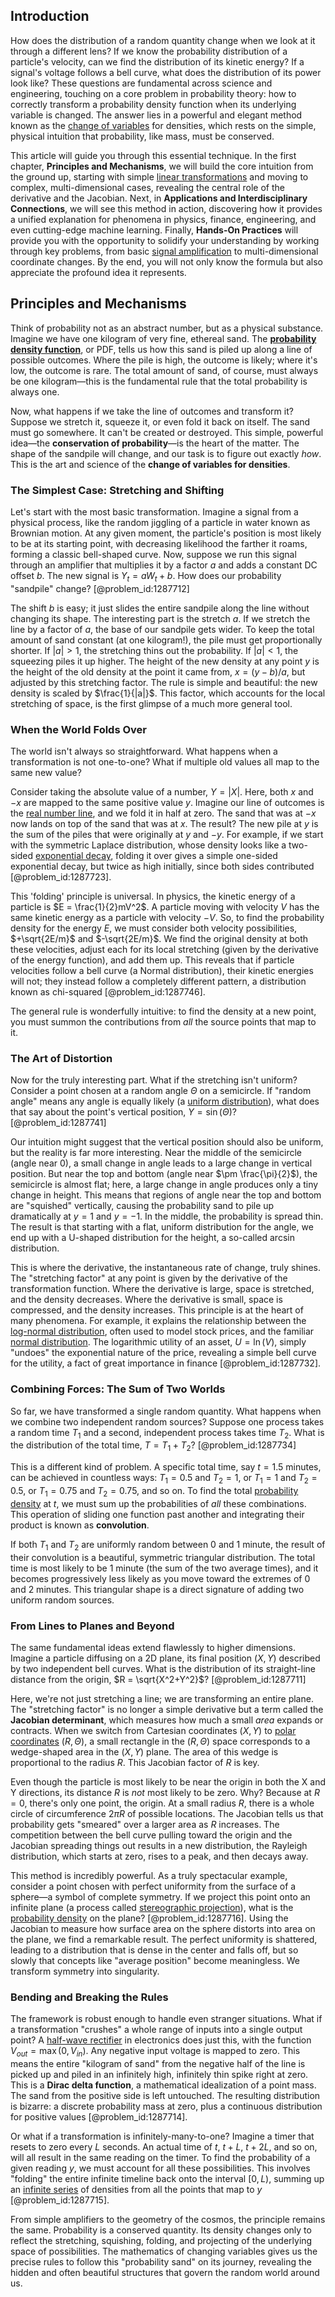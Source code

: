 ## Introduction
How does the distribution of a random quantity change when we look at it through a different lens? If we know the probability distribution of a particle's velocity, can we find the distribution of its kinetic energy? If a signal's voltage follows a bell curve, what does the distribution of its power look like? These questions are fundamental across science and engineering, touching on a core problem in probability theory: how to correctly transform a probability density function when its underlying variable is changed. The answer lies in a powerful and elegant method known as the [change of variables](@article_id:140892) for densities, which rests on the simple, physical intuition that probability, like mass, must be conserved.

This article will guide you through this essential technique. In the first chapter, **Principles and Mechanisms**, we will build the core intuition from the ground up, starting with simple [linear transformations](@article_id:148639) and moving to complex, multi-dimensional cases, revealing the central role of the derivative and the Jacobian. Next, in **Applications and Interdisciplinary Connections**, we will see this method in action, discovering how it provides a unified explanation for phenomena in physics, finance, engineering, and even cutting-edge machine learning. Finally, **Hands-On Practices** will provide you with the opportunity to solidify your understanding by working through key problems, from basic [signal amplification](@article_id:146044) to multi-dimensional coordinate changes. By the end, you will not only know the formula but also appreciate the profound idea it represents.

## Principles and Mechanisms

Think of probability not as an abstract number, but as a physical substance. Imagine we have one kilogram of very fine, ethereal sand. The **[probability density function](@article_id:140116)**, or PDF, tells us how this sand is piled up along a line of possible outcomes. Where the pile is high, the outcome is likely; where it's low, the outcome is rare. The total amount of sand, of course, must always be one kilogram—this is the fundamental rule that the total probability is always one.

Now, what happens if we take the line of outcomes and transform it? Suppose we stretch it, squeeze it, or even fold it back on itself. The sand must go somewhere. It can't be created or destroyed. This simple, powerful idea—the **conservation of probability**—is the heart of the matter. The shape of the sandpile will change, and our task is to figure out exactly *how*. This is the art and science of the **change of variables for densities**.

### The Simplest Case: Stretching and Shifting

Let's start with the most basic transformation. Imagine a signal from a physical process, like the random jiggling of a particle in water known as Brownian motion. At any given moment, the particle's position is most likely to be at its starting point, with decreasing likelihood the farther it roams, forming a classic bell-shaped curve. Now, suppose we run this signal through an amplifier that multiplies it by a factor $a$ and adds a constant DC offset $b$. The new signal is $Y_t = aW_t + b$. How does our probability "sandpile" change? [@problem_id:1287712]

The shift $b$ is easy; it just slides the entire sandpile along the line without changing its shape. The interesting part is the stretch $a$. If we stretch the line by a factor of $a$, the base of our sandpile gets wider. To keep the total amount of sand constant (at one kilogram!), the pile must get proportionally shorter. If $|a| \gt 1$, the stretching thins out the probability. If $|a| \lt 1$, the squeezing piles it up higher. The height of the new density at any point $y$ is the height of the old density at the point it came from, $x = (y-b)/a$, but adjusted by this stretching factor. The rule is simple and beautiful: the new density is scaled by $\frac{1}{|a|}$. This factor, which accounts for the local stretching of space, is the first glimpse of a much more general tool.

### When the World Folds Over

The world isn't always so straightforward. What happens when a transformation is not one-to-one? What if multiple old values all map to the same new value?

Consider taking the absolute value of a number, $Y = |X|$. Here, both $x$ and $-x$ are mapped to the same positive value $y$. Imagine our line of outcomes is the [real number line](@article_id:146792), and we fold it in half at zero. The sand that was at $-x$ now lands on top of the sand that was at $x$. The result? The new pile at $y$ is the sum of the piles that were originally at $y$ and $-y$. For example, if we start with the symmetric Laplace distribution, whose density looks like a two-sided [exponential decay](@article_id:136268), folding it over gives a simple one-sided exponential decay, but twice as high initially, since both sides contributed [@problem_id:1287723].

This 'folding' principle is universal. In physics, the kinetic energy of a particle is $E = \frac{1}{2}mV^2$. A particle moving with velocity $V$ has the same kinetic energy as a particle with velocity $-V$. So, to find the probability density for the energy $E$, we must consider both velocity possibilities, $+\sqrt{2E/m}$ and $-\sqrt{2E/m}$. We find the original density at both these velocities, adjust each for its local stretching (given by the derivative of the energy function), and add them up. This reveals that if particle velocities follow a bell curve (a Normal distribution), their kinetic energies will not; they instead follow a completely different pattern, a distribution known as chi-squared [@problem_id:1287746].

The general rule is wonderfully intuitive: to find the density at a new point, you must summon the contributions from *all* the source points that map to it.

### The Art of Distortion

Now for the truly interesting part. What if the stretching isn't uniform? Consider a point chosen at a random angle $\Theta$ on a semicircle. If "random angle" means any angle is equally likely (a [uniform distribution](@article_id:261240)), what does that say about the point's vertical position, $Y = \sin(\Theta)$? [@problem_id:1287741]

Our intuition might suggest that the vertical position should also be uniform, but the reality is far more interesting. Near the middle of the semicircle (angle near $0$), a small change in angle leads to a large change in vertical position. But near the top and bottom (angle near $\pm \frac{\pi}{2}$), the semicircle is almost flat; here, a large change in angle produces only a tiny change in height. This means that regions of angle near the top and bottom are "squished" vertically, causing the probability sand to pile up dramatically at $y=1$ and $y=-1$. In the middle, the probability is spread thin. The result is that starting with a flat, uniform distribution for the angle, we end up with a U-shaped distribution for the height, a so-called arcsin distribution.

This is where the derivative, the instantaneous rate of change, truly shines. The "stretching factor" at any point is given by the derivative of the transformation function. Where the derivative is large, space is stretched, and the density decreases. Where the derivative is small, space is compressed, and the density increases. This principle is at the heart of many phenomena. For example, it explains the relationship between the [log-normal distribution](@article_id:138595), often used to model stock prices, and the familiar [normal distribution](@article_id:136983). The logarithmic utility of an asset, $U = \ln(V)$, simply "undoes" the exponential nature of the price, revealing a simple bell curve for the utility, a fact of great importance in finance [@problem_id:1287732].

### Combining Forces: The Sum of Two Worlds

So far, we have transformed a single random quantity. What happens when we combine two independent random sources? Suppose one process takes a random time $T_1$ and a second, independent process takes time $T_2$. What is the distribution of the total time, $T = T_1 + T_2$? [@problem_id:1287734]

This is a different kind of problem. A specific total time, say $t=1.5$ minutes, can be achieved in countless ways: $T_1=0.5$ and $T_2=1$, or $T_1=1$ and $T_2=0.5$, or $T_1=0.75$ and $T_2=0.75$, and so on. To find the total [probability density](@article_id:143372) at $t$, we must sum up the probabilities of *all* these combinations. This operation of sliding one function past another and integrating their product is known as **convolution**.

If both $T_1$ and $T_2$ are uniformly random between 0 and 1 minute, the result of their convolution is a beautiful, symmetric triangular distribution. The total time is most likely to be 1 minute (the sum of the two average times), and it becomes progressively less likely as you move toward the extremes of 0 and 2 minutes. This triangular shape is a direct signature of adding two uniform random sources.

### From Lines to Planes and Beyond

The same fundamental ideas extend flawlessly to higher dimensions. Imagine a particle diffusing on a 2D plane, its final position $(X, Y)$ described by two independent bell curves. What is the distribution of its straight-line distance from the origin, $R = \sqrt{X^2+Y^2}$? [@problem_id:1287711]

Here, we're not just stretching a line; we are transforming an entire plane. The "stretching factor" is no longer a simple derivative but a term called the **Jacobian determinant**, which measures how much a small *area* expands or contracts. When we switch from Cartesian coordinates $(X,Y)$ to [polar coordinates](@article_id:158931) $(R, \Theta)$, a small rectangle in the $(R, \Theta)$ space corresponds to a wedge-shaped area in the $(X,Y)$ plane. The area of this wedge is proportional to the radius $R$. This Jacobian factor of $R$ is key.

Even though the particle is most likely to be near the origin in both the X and Y directions, its distance $R$ is *not* most likely to be zero. Why? Because at $R=0$, there's only one point, the origin. At a small radius $R$, there is a whole circle of circumference $2\pi R$ of possible locations. The Jacobian tells us that probability gets "smeared" over a larger area as $R$ increases. The competition between the bell curve pulling toward the origin and the Jacobian spreading things out results in a new distribution, the Rayleigh distribution, which starts at zero, rises to a peak, and then decays away.

This method is incredibly powerful. As a truly spectacular example, consider a point chosen with perfect uniformity from the surface of a sphere—a symbol of complete symmetry. If we project this point onto an infinite plane (a process called [stereographic projection](@article_id:141884)), what is the [probability density](@article_id:143372) on the plane? [@problem_id:1287716]. Using the Jacobian to measure how surface area on the sphere distorts into area on the plane, we find a remarkable result. The perfect uniformity is shattered, leading to a distribution that is dense in the center and falls off, but so slowly that concepts like "average position" become meaningless. We transform symmetry into singularity.

### Bending and Breaking the Rules

The framework is robust enough to handle even stranger situations. What if a transformation "crushes" a whole range of inputs into a single output point? A [half-wave rectifier](@article_id:268604) in electronics does just this, with the function $V_{out} = \max(0, V_{in})$. Any negative input voltage is mapped to zero. This means the entire "kilogram of sand" from the negative half of the line is picked up and piled in an infinitely high, infinitely thin spike right at zero. This is a **Dirac delta function**, a mathematical idealization of a point mass. The sand from the positive side is left untouched. The resulting distribution is bizarre: a discrete probability mass at zero, plus a continuous distribution for positive values [@problem_id:1287714].

Or what if a transformation is infinitely-many-to-one? Imagine a timer that resets to zero every $L$ seconds. An actual time of $t$, $t+L$, $t+2L$, and so on, will all result in the same reading on the timer. To find the probability of a given reading $y$, we must account for all these possibilities. This involves "folding" the entire infinite timeline back onto the interval $[0, L)$, summing up an [infinite series](@article_id:142872) of densities from all the points that map to $y$ [@problem_id:1287715].

From simple amplifiers to the geometry of the cosmos, the principle remains the same. Probability is a conserved quantity. Its density changes only to reflect the stretching, squishing, folding, and projecting of the underlying space of possibilities. The mathematics of changing variables gives us the precise rules to follow this "probability sand" on its journey, revealing the hidden and often beautiful structures that govern the random world around us.